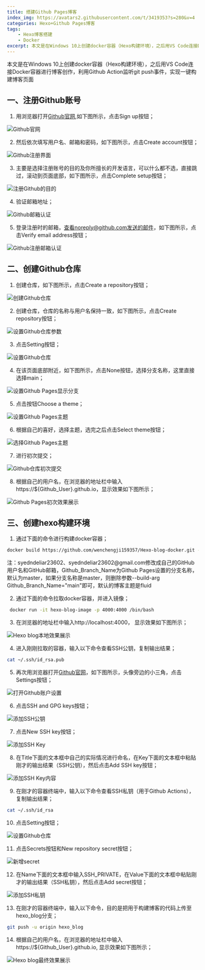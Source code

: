 ```yaml
---
title: 搭建Github Pages博客
index_img: https://avatars2.githubusercontent.com/t/3419353?s=280&v=4
categories: Hexo+Github Pages博客
tags: 
    - Hexo博客搭建
    - Docker  
excerpt: 本文是在Windows 10上创建docker容器（Hexo构建环境），之后用VS Code连接Docker容器进行博客创作，利用Github Action监听git push事件，实现一键构建博客页面
---
```


本文是在Windows 10上创建docker容器（Hexo构建环境），之后用VS Code连接Docker容器进行博客创作，利用Github Action监听git push事件，实现一键构建博客页面

## **一、注册Github账号**

1. 用浏览器打开<a class="btn" href="https://github.com/github" title="https://github.com/github">Github官网</a>,如下图所示，点击Sign up按钮；

![Github官网](https://gitee.com/wenchengji/images/raw/master/搭建Github%20Pages博客/01Github官网.png)

2. 然后依次填写用户名、邮箱和密码，如下图所示，点击Create account按钮；

![Github注册界面](https://gitee.com/wenchengji/images/raw/master/搭建Github%20Pages博客/02Github注册界面.png)

3. 主要是选择注册账号的目的及你所擅长的开发语言，可以什么都不选，直接跳过，滚动到页面底部，如下图所示，点击Complete setup按钮；

![注册Github的目的](https://gitee.com/wenchengji/images/raw/master/搭建Github%20Pages博客/03注册Github的目的.png)

4. 验证邮箱地址；

![Github邮箱认证](https://gitee.com/wenchengji/images/raw/master/搭建Github%20Pages博客/04Github邮箱认证.png)

5. 登录注册时的邮箱，查看noreply@github.com发送的邮件，如下图所示，点击Verify email address按钮；

![Github注册邮箱认证](https://gitee.com/wenchengji/images/raw/master/搭建Github%20Pages博客/05Github注册邮箱认证.png)

## **二、创建Github仓库**

1. 创建仓库，如下图所示，点击Create a repository按钮；

![创建Github仓库](https://gitee.com/wenchengji/images/raw/master/搭建Github%20Pages博客/06创建Github仓库.png)

2. 创建仓库，仓库的名称与用户名保持一致，如下图所示，点击Create repository按钮；

![设置Github仓库参数](https://gitee.com/wenchengji/images/raw/master/搭建Github%20Pages博客/07设置Github仓库参数.png)

3. 点击Setting按钮；

![设置Github仓库](https://gitee.com/wenchengji/images/raw/master/搭建Github%20Pages博客/08设置Github仓库.png)

4. 在该页面底部附近，如下图所示，点击None按钮，选择分支名称，这里直接选择main；

![设置Github Pages显示分支](https://gitee.com/wenchengji/images/raw/master/搭建Github%20Pages博客/09设置Github%20Pages显示分支.png)

5. 点击按钮Choose a theme；

![设置Github Pages主题](https://gitee.com/wenchengji/images/raw/master/搭建Github%20Pages博客/10设置Github%20Pages主题.png)

6. 根据自己的喜好，选择主题，选完之后点击Select theme按钮；

![选择Github Pages主题](https://gitee.com/wenchengji/images/raw/master/搭建Github%20Pages博客/11选择Github%20Pages主题.png)

7. 进行初次提交；

![Github仓库初次提交](https://gitee.com/wenchengji/images/raw/master/搭建Github%20Pages博客/12Github仓库初次提交.png)

8. 根据自己的用户名，在浏览器的地址栏中输入https://${Github_User}.github.io，显示效果如下图所示；

![Github Pages初次效果展示](https://gitee.com/wenchengji/images/raw/master/搭建Github%20Pages博客/13Github%20Pages初次效果展示.png)

## **三、创建hexo构建环境**

1. 通过下面的命令进行构建docker容器；

```bash
docker build https://github.com/wenchengji159357/Hexo-blog-docker.git --file Dockerfile --build-arg Github_User="syedndeliar23602" --build-arg Github_Email="syedndeliar23602@gmail.com" --build-arg Github_Branch_Name="main" --tag hexo-blog-image
```

<p class="note note-primary">注：syedndeliar23602、syedndeliar23602@gmail.com修改成自己的GitHub用户名和GitHub邮箱，Github_Branch_Name为Github Pages设置的分支名称，默认为master，如果分支名称是master，则删除参数--build-arg Github_Branch_Name="main"即可，默认的博客主题是fluid</p>

2. 通过下面的命令拉取docker容器，并进入镜像；

```bash
 docker run -it hexo-blog-image -p 4000:4000 /bin/bash
```

3. 在浏览器的地址栏中输入http://localhost:4000， 显示效果如下图所示；

![Hexo blog本地效果展示](https://gitee.com/wenchengji/images/raw/master/搭建Github%20Pages博客/14Hexo%20blog本地效果展示.png)

4. 进入刚刚拉取的容器，输入以下命令查看SSH公钥，复制输出结果；

```bash
cat ~/.ssh/id_rsa.pub
```

5. 再次用浏览器打开<a class="btn" href="https://github.com/github" title="https://github.com/github">Github官网</a>，如下图所示，头像旁边的小三角，点击Settings按钮；

![打开Github账户设置](https://gitee.com/wenchengji/images/raw/master/搭建Github%20Pages博客/15打开Github账户设置.png)

6. 点击SSH and GPG keys按钮；

![添加SSH公钥](https://gitee.com/wenchengji/images/raw/master/搭建Github%20Pages博客/16添加SSH公钥.png)

7. 点击New SSH key按钮；

![添加SSH Key](https://gitee.com/wenchengji/images/raw/master/搭建Github%20Pages博客/17添加SSH%20Key.png)

8. 在Title下面的文本框中自己的实际情况进行命名，在Key下面的文本框中粘贴刚才的输出结果（SSH公钥），然后点击Add SSH key按钮；

![添加SSH Key内容](https://gitee.com/wenchengji/images/raw/master/搭建Github%20Pages博客/18添加SSH%20Key内容.png)

9. 在刚才的容器终端中，输入以下命令查看SSH私钥（用于Github Actions），复制输出结果；

```bash
cat ~/.ssh/id_rsa
```

10. 点击Setting按钮；

![设置Github仓库](https://gitee.com/wenchengji/images/raw/master/搭建Github%20Pages博客/19设置Github仓库.png)

11. 点击Secrets按钮和New repository secret按钮；

![新增secret](https://gitee.com/wenchengji/images/raw/master/搭建Github%20Pages博客/20新增secret.png)

12. 在Name下面的文本框中输入SSH_PRIVATE，在Value下面的文本框中粘贴刚才的输出结果（SSH私钥），然后点击Add secret按钮；

![添加SSH私钥](https://gitee.com/wenchengji/images/raw/master/搭建Github%20Pages博客/21添加SSH私钥.png)

13. 在刚才的容器终端中，输入以下命令，目的是把用于构建博客的代码上传至hexo_blog分支；

```bash
git push -u origin hexo_blog
```

14. 根据自己的用户名，在浏览器的地址栏中输入https://${Github_User}.github.io, 显示效果如下图所示；

![Hexo blog最终效果展示](https://gitee.com/wenchengji/images/raw/master/搭建Github%20Pages博客/22Hexo%20blog最终效果展示.png)
